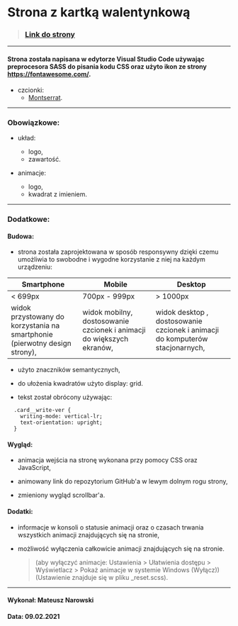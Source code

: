 # Strona z kartką walentynkową

> ### [Link do strony](https://malelus.github.io/KartkaWalentynkowa/)

---

#### Strona została napisana w edytorze Visual Studio Code używając preprocesora SASS do pisania kodu CSS oraz użyto ikon ze strony https://fontawesome.com/.

- czcionki:
  - [Montserrat](https://fonts.google.com/specimen/Montserrat?query=mon).

---

### Obowiązkowe:

- układ:

  - logo,
  - zawartość.

- animacje:

  - logo,
  - kwadrat z imieniem.

---

### Dodatkowe:

#### Budowa:

- strona została zaprojektowana w sposób responsywny dzięki czemu umożliwia to swobodne i wygodne korzystanie z niej na każdym urządzeniu:

| Smartphone                                                                 | Mobile                                                                | Desktop                                                                       |
| -------------------------------------------------------------------------- | --------------------------------------------------------------------- | ----------------------------------------------------------------------------- |
| < 699px                                                                    | 700px - 999px                                                         | > 1000px                                                                      |
| widok przystowany do korzystania na smartphonie (pierwotny design strony), | widok mobilny, dostosowanie czcionek i animacji do większych ekranów, | widok desktop , dostosowanie czcionek i animacji do komputerów stacjonarnych, |

- użyto znaczników semantycznych,

- do ułożenia kwadratów użyto display: grid.

- tekst został obrócony używając:

```
  .card__write-ver {
    writing-mode: vertical-lr;
    text-orientation: upright;
  }
```

#### Wygląd:

- animacja wejścia na stronę wykonana przy pomocy CSS oraz JavaScript,

- animowany link do repozytorium GitHub'a w lewym dolnym rogu strony,

- zmieniony wygląd scrollbar'a.

#### Dodatki:

- informacje w konsoli o statusie animacji oraz o czasach trwania wszystkich animacji znajdujących się na stronie,

- możliwość wyłączenia całkowicie animacji znajdujących się na stronie.

  > (aby wyłączyć animacje: Ustawienia > Ułatwienia dostępu > Wyświetlacz > Pokaż animacje w systemie Windows (Wyłącz)) (Ustawienie znajduje się w pliku \_reset.scss).

---

#### Wykonał: Mateusz Narowski

#### Data: 09.02.2021
